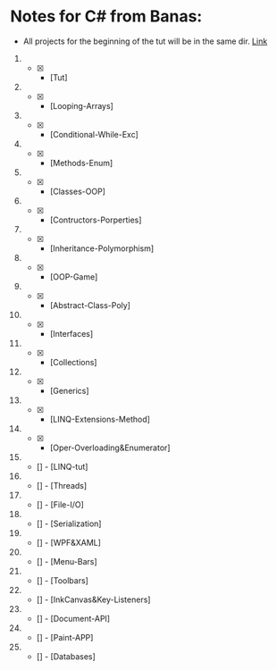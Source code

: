 # Notes for C# from Banas:
- All projects for the beginning of the tut will be in the same dir. 
[Link](https://www.youtube.com/playlist?list=PLGLfVvz_LVvRX6xK1oi0reKci6ignjdSa)
1. - [x] - [Tut]      
2. - [x] - [Looping-Arrays]       
3. - [x] - [Conditional-While-Exc]       
4. - [x] - [Methods-Enum]       
5. - [x] - [Classes-OOP]       
6. - [x] - [Contructors-Porperties]       
7. - [x] - [Inheritance-Polymorphism]       
8. - [x] - [OOP-Game]       
9. - [x] - [Abstract-Class-Poly]       
10. - [x] - [Interfaces]       
11. - [x] - [Collections]       
12. - [x] - [Generics]       
13. - [x] - [LINQ-Extensions-Method]       
14. - [x] - [Oper-Overloading&Enumerator]       
15. - [] - [LINQ-tut]       
16. - [] - [Threads]       
17. - [] - [File-I/O]       
18. - [] - [Serialization]       
19. - [] - [WPF&XAML]       
20. - [] - [Menu-Bars]       
21. - [] - [Toolbars]       
22. - [] - [InkCanvas&Key-Listeners]       
23. - [] - [Document-API]       
24. - [] - [Paint-APP]       
25. - [] - [Databases]       